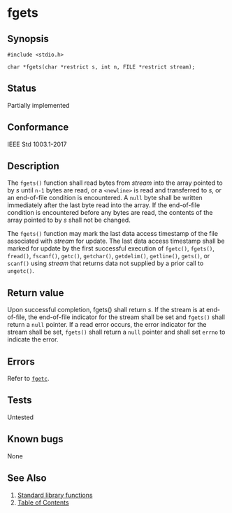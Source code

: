 # fgets

## Synopsis

`#include <stdio.h>`

`char *fgets(char *restrict s, int n, FILE *restrict stream);`

## Status

Partially implemented

## Conformance

IEEE Std 1003.1-2017

## Description

The `fgets()` function shall read bytes from _stream_ into the array pointed to by _s_ until `n-1` bytes are read, or a
`<newline>` is read and transferred to _s_, or an end-of-file condition is encountered. A `null` byte shall be written
immediately after the last byte read into the array. If the end-of-file condition is encountered before any bytes are
read, the contents of the array pointed to by _s_ shall not be changed.

The `fgets()` function may mark the last data access timestamp of the file associated with _stream_ for update. The last
data access timestamp shall be marked for update by the first successful execution of `fgetc()`, `fgets()`, `fread()`,
`fscanf()`, `getc()`, `getchar()`, `getdelim()`, `getline()`, `gets()`, or `scanf()` using _stream_ that returns data
not supplied by a prior call to `ungetc()`.

## Return value

Upon successful completion, fgets() shall return _s_. If the stream is at end-of-file, the end-of-file indicator for the
stream shall be set and `fgets()` shall return a `null` pointer. If a read error occurs, the error indicator for the
stream shall be set, `fgets()` shall return a `null` pointer and shall set `errno` to indicate the error.

## Errors

Refer to [`fgetc`](./fgetc.part-impl.md).

## Tests

Untested

## Known bugs

None

## See Also

1. [Standard library functions](../functions.md)
2. [Table of Contents](../../../README.md)
